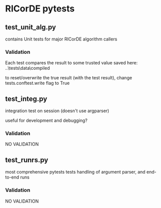# RICorDE pytests

## test_unit_alg.py 
contains Unit tests for major RICorDE algorithm callers

### Validation
Each test compares the result to some trusted value saved here:
    ..\\tests\\data\\compiled
    
to reset/overwrite the true result (with the test result), change tests.conftest.write flag to True


## test_integ.py
integration test on session (doesn't use argparser)

useful for development and debugging?

### Validation
NO VALIDATION

## test_runrs.py
most comprehensive pytests
tests handling of argument parser, and end-to-end runs

### Validation
NO VALIDATION
    
    